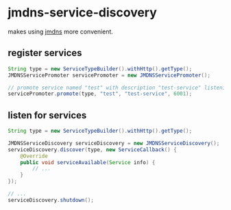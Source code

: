 # jmdns-service-discovery
makes using [jmdns](https://github.com/openhab/jmdns) more convenient.

## register services
```java
String type = new ServiceTypeBuilder().withHttp().getType();
JMDNSServicePromoter servicePromoter = new JMDNSServicePromoter();

// promote service named "test" with description "test-service" listening on port 6001
servicePromoter.promote(type, "test", "test-service", 6001);
```

## listen for services
```java
String type = new ServiceTypeBuilder().withHttp().getType();

JMDNSServiceDiscovery serviceDiscovery = new JMDNSServiceDiscovery();
serviceDiscovery.discover(type, new ServiceCallback() {
    @Override
    public void serviceAvailable(Service info) {
        // ...
    }
});

// ...
serviceDiscovery.shutdown();
```
